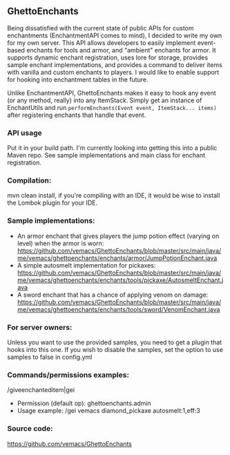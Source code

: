 ## GhettoEnchants
Being dissatisfied with the current state of public APIs for custom enchantments (EnchantmentAPI comes to mind), I decided to write my own for my own server. This API allows developers to easily implement event-based enchants for tools and armor, and "ambient" enchants for armor. It supports dynamic enchant registration, uses lore for storage, provides sample enchant implementations, and provides a command to deliver items with vanilla and custom enchants to players. I would like to enable support for hooking into enchantment tables in the future.

Unlike EnchantmentAPI, GhettoEnchants makes it easy to hook any event (or any method, really) into any ItemStack. Simply get an instance of EnchantUtils and run `performEnchants(Event event, ItemStack... items)` after registering enchants that handle that event.

### API usage
Put it in your build path. I'm currently looking into getting this into a public Maven repo. See sample implementations and main class for enchant registration.

### Compilation:
mvn clean install, if you're compiling with an IDE, it would be wise to install the Lombok plugin for your IDE.

### Sample implementations:
* An armor enchant that gives players the jump potion effect (varying on level) when the armor is worn: https://github.com/vemacs/GhettoEnchants/blob/master/src/main/java/me/vemacs/ghettoenchants/enchants/armor/JumpPotionEnchant.java
* A simple autosmelt implementation for pickaxes: https://github.com/vemacs/GhettoEnchants/blob/master/src/main/java/me/vemacs/ghettoenchants/enchants/tools/pickaxe/AutosmeltEnchant.java
* A sword enchant that has a chance of applying venom on damage: https://github.com/vemacs/GhettoEnchants/blob/master/src/main/java/me/vemacs/ghettoenchants/enchants/tools/sword/VenomEnchant.java

### For server owners:
Unless you want to use the provided samples, you need to get a plugin that hooks into this one. If you wish to disable the samples, set the option to use samples to false in config.yml

### Commands/permissions examples:
/giveenchanteditem|gei
* Permission (default op): ghettoenchants.admin
* Usage example: /gei vemacs diamond_pickaxe autosmelt:1,eff:3

### Source code:
https://github.com/vemacs/GhettoEnchants
